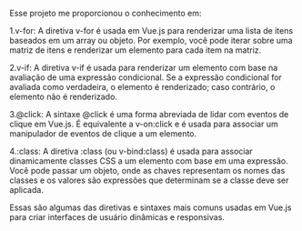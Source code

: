 Esse projeto me proporcionou o conhecimento em:

1.v-for: A diretiva v-for é usada em Vue.js para renderizar uma lista de itens baseados em um array ou objeto.
Por exemplo, você pode iterar sobre uma matriz de itens e renderizar um elemento para cada item na matriz. 

2.v-if: A diretiva v-if é usada para renderizar um elemento com base na avaliação de uma expressão condicional.
Se a expressão condicional for avaliada como verdadeira, o elemento é renderizado; caso contrário, o elemento não é renderizado.

3.@click: A sintaxe @click é uma forma abreviada de lidar com eventos de clique em Vue.js.
É equivalente a v-on:click e é usada para associar um manipulador de eventos de clique a um elemento. 

4.:class: A diretiva :class (ou v-bind:class) é usada para associar dinamicamente classes CSS a um elemento com base em uma expressão.
Você pode passar um objeto, onde as chaves representam os nomes das classes e os valores são expressões que determinam se a classe deve ser aplicada.

Essas são algumas das diretivas e sintaxes mais comuns usadas em Vue.js para criar interfaces de usuário dinâmicas e responsivas.



